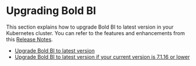 # Upgrading Bold BI

This section explains how to upgrade Bold BI to latest version in your Kubernetes cluster. You can refer to the features and enhancements from this [Release Notes](https://www.boldbi.com/release-history/7-5).

* [Upgrade Bold BI to latest version](../upgrade/upgrade.md)
* [Upgrade Bold BI to latest version if your current version is 7.1.16 or lower](../upgrade/7-2_upgrade.md)
